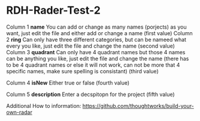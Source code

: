 # RDH-Rader-Test-2
Column 1 **name**
  You can add or change as many names (porjects) as you want, just edit the file and either add or change a name (first value)
Column 2 **ring**
  Can only have three different categories, but can be nameed what every you like, just edit the file and change the name (second value)
Column 3 **quadrant**
  Can only have 4 quadrant names but those 4 names can be anything you like, just edit the file and change the name (there has to be 4 quadrant names or else it will not work, can not be more that 4 specific names, make sure spelling is consistant) (third value)


Column 4 **isNew**
  Either true or false (fourth value)


Column 5 **description**
  Enter a decspitopn for the project (fifth value)

Additional How to information: https://github.com/thoughtworks/build-your-own-radar
